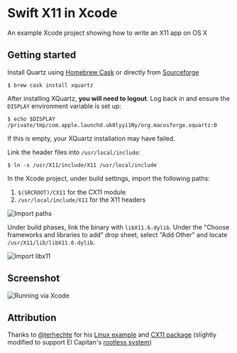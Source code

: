# Swift X11 in Xcode

An example Xcode project showing how to write an X11 app on OS X

## Getting started

Install Quartz using [Homebrew Cask](https://github.com/caskroom/homebrew-cask) or directly from [Sourceforge](http://www.xquartz.org)

```
$ brew cask install xquartz
```

After installing XQuartz, **you will need to logout**. Log back in and ensure the `DISPLAY` environment variable is set up:

```
$ echo $DISPLAY
/private/tmp/com.apple.launchd.uk0lyyi1Ny/org.macosforge.xquartz:0
```

If this is empty, your XQuartz installation may have failed.

Link the header files into `/usr/local/include`:

```
$ ln -s /usr/X11/include/X11 /usr/local/include
```

In the Xcode project, under build settings, import the following paths:

1. `$(SRCROOT)/CX11` for the CX11 module
2. `/usr/local/include/X11` for the X11 headers

![Import paths](http://puu.sh/o1r7Z/6983640e2d.png)

Under build phases, link the binary with `libX11.6.dylib`. Under the "Choose frameworks and libraries to add" drop sheet, select "Add Other" and locate `/usr/X11/lib/libX11.6.dylib`.

![Import libx11](http://puu.sh/o1r9v/445a91739d.png)

## Screenshot

![Running via Xcode](http://puu.sh/o1rFn/8a73f35568.png)

## Attribution

Thanks to [@terhechte](https://github.com/terhechte) for his [Linux example](https://github.com/terhechte/swift-x11-example) and [CX11 package](https://github.com/terhechte/CX11.swift) (slightly modified to support El Capitan's [rootless system](http://apple.stackexchange.com/questions/193368/what-is-the-rootless-feature-in-el-capitan-really))

